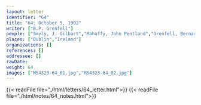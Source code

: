 ```yaml
---
layout: letter
identifier: "64"
title: "64: October 5, 1902"
writer: ["B.P. Grenfell"]
people: ["Smyly, J. Gilbart","Mahaffy, John Pentland","Grenfell, Bernard Pyne"]
places: ["Dublin","Ireland"]
organizations: []
references: []
addressee: []
rawDate: 
weight: 64
images: ["MS4323-64_01.jpg","MS4323-64_02.jpg"]
---
```

{{< readFile file="./html/letters/64_letter.html">}}
{{< readFile file="./html/notes/64_notes.html">}}